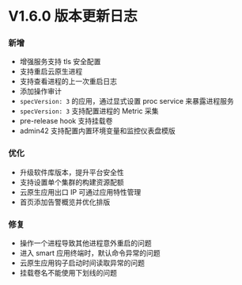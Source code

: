 # V1.6.0 版本更新日志
### 新增
- 增强服务支持 tls 安全配置
- 支持重启云原生进程
- 支持查看进程的上一次重启日志
- 添加操作审计
- `specVersion: 3` 的应用，通过显式设置 proc service 来暴露进程服务
- `specVersion: 3` 支持配置进程的 Metric 采集
- pre-release hook 支持挂载卷
- admin42 支持配置内置环境变量和监控仪表盘模版

### 优化
- 升级软件库版本，提升平台安全性
- 支持设置单个集群的构建资源配额
- 云原生应用出口 IP 可通过应用特性管理
- 首页添加告警概览并优化排版

### 修复
- 操作一个进程导致其他进程意外重启的问题
- 进入 smart 应用终端时，默认命令异常的问题
- 云原生应用钩子启动时间读取异常的问题
- 挂载卷名不能使用下划线的问题
